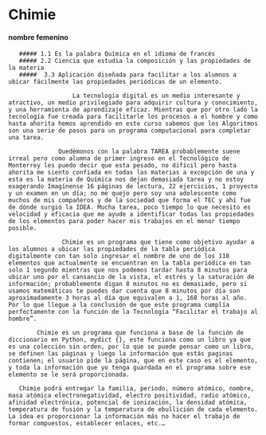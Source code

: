 
# Chimie
#### nombre femenino
       ##### 1.1 Es la palabra Química en el idioma de francés
       ##### 2.2 Ciencia que estudia la composición y las propiedades de la materia 
       #####  3.3 Aplicación diseñada para facilitar a los alumnos a ubicar fácilmente las propiedades periódicas de un elemento.

                      La tecnología digital es un medio interesante y atractivo, un medio privilegiado para adquirir cultura y conocimiento, y una herramienta de aprendizaje eficaz. Mientras que por otro lado la tecnología fue creada para facilitarle los procesos a el hombre y como hasta ahorita hemos aprendido en este curso sabemos que los Algoritmos son una serie de pasos para un programa computacional para completar una tarea.

                  Quedémonos con la palabra TAREA probablemente suene irreal pero como alumna de primer ingreso en el Tecnológico de Monterrey les puedo decir que esta pesado, no difícil pero hasta ahorita me siento confiada en todas las materias a excepción de una y esta es la materia de Química nos dejan demasiada tarea y no estoy exagerando Imagínense 16 páginas de lectura, 22 ejercicios, 1 proyecto y un examen en un día; no me quejo pero soy una adolescente como muchos de mis compañeros y de la sociedad que forma el TEC y ahí fue de dónde surgió la IDEA. Mucha tarea, poco tiempo lo que necesito es velocidad y eficacia que me ayude a identificar todas las propiedades de los elementos para poder hacer mis trabajos en el menor tiempo posible.

                   Chimie es un programa que tiene como objetivo ayudar a los alumnos a ubicar las propiedades de la tabla periódica digitalmente con tan solo ingresar el nombre de uno de los 118 elementos que actualmente se encuentran en la tabla periódica en tan solo 1 segundo mientras que nos podemos tardar hasta 8 minutos para ubicar uno por el cansancio de la vista, el estrés y la saturación de información; probablemente digan 8 minutos no es demasiado, pero si usamos matemáticas te puedes dar cuenta que 8 minutos por día son aproximadamente 3 horas al día que equivalen a 1, 168 horas al año. Por lo que llegue a la conclusión de que este programa cumplía perfectamente con la función de la Tecnología “Facilitar el trabajo al hombre”.

           	Chimie es un programa que funciona a base de la función de diccionario en Python, mydict {}, este funciona como un libro ya que es una colección sin orden, por lo que se puede pensar como un libro, se definen las páginas y luego la información que estás paginas contienen; el usuario pide la página, que en este caso es el elemento, y toda la información que yo tenga guardada en el programa sobre ese elemento se le será proporcionada.

	   Chimie podrá entregar la familia, periodo, número atómico, nombre, masa atómica electronegatividad, electro positividad, radio atómico, afinidad electrónica, potencial de ionización, la densidad atómica, temperatura de fusión y la temperatura de ebullición de cada elemento. La idea es proporcionar la información más no hacer el trabajo de formar compuestos, establecer enlaces, etc.…
